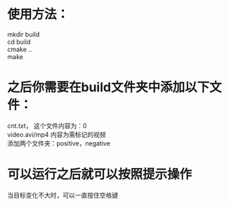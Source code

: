 # 使用方法：
mkdir build <br>
cd build  <br>
cmake ..  <br>
make  <br>

# 之后你需要在build文件夹中添加以下文件：<br>
cnt.txt， 这个文件内容为：0    <br>
video.avi/mp4 内容为需标记的视频   <br>
添加两个文件夹：positive，negative   <br>

# 可以运行之后就可以按照提示操作 <br>
当目标变化不大时，可以一直按住空格键
